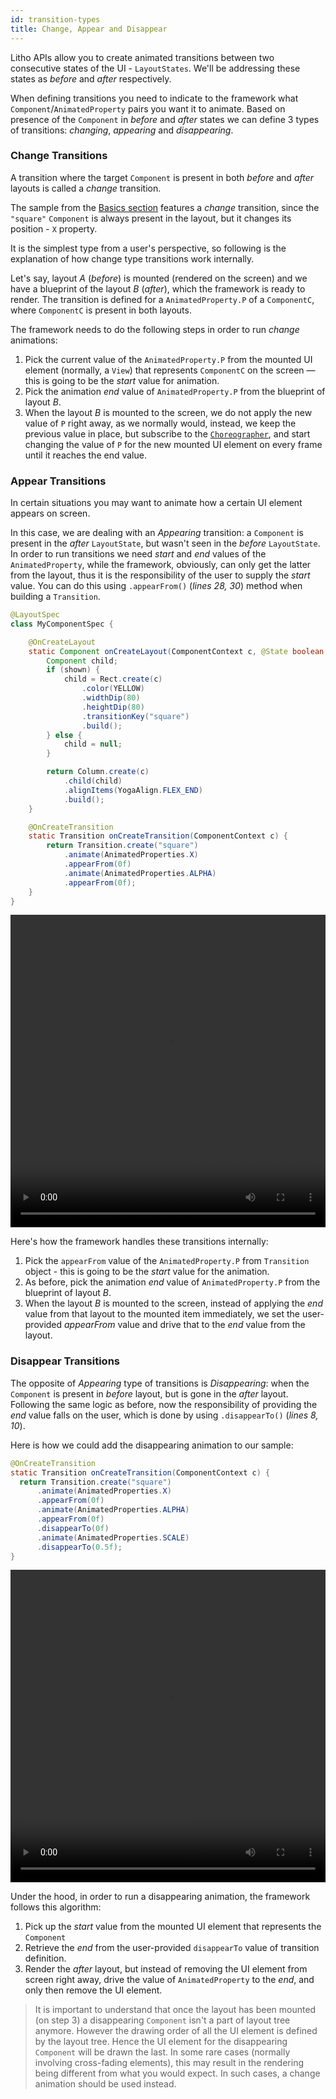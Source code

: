 ```yaml
---
id: transition-types
title: Change, Appear and Disappear
---
```


Litho APIs allow you to create animated transitions between two consecutive states of the UI - `LayoutStates`. We'll be addressing these states as *before* and *after* respectively.

When defining transitions you need to indicate to the framework what `Component`/`AnimatedProperty` pairs you want it to animate. Based on presence of the `Component` in *before* and *after* states we can define 3 types of transitions: *changing*, *appearing* and *disappearing*.

### Change Transitions

A transition where the target `Component` is present in both *before* and *after* layouts is called a *change* transition.

The sample from the [Basics section](transition-basics) features a *change* transition, since the `"square"` `Component` is always present in the layout, but it changes its position - `X` property.

It is the simplest type from a user's perspective, so following is the explanation of how change type transitions work internally.

Let's say, layout *A* (*before*) is mounted (rendered on the screen) and we have a blueprint of the layout *B* (*after*), which the framework is ready to render. The transition is defined for a  `AnimatedProperty.P` of a `ComponentC`, where `ComponentC` is present in both layouts.

The framework needs to do the following steps in order to run *change* animations:

1. Pick the current value of the `AnimatedProperty.P` from the mounted UI element (normally, a `View`) that represents `ComponentC` on the screen — this is going to be the *start* value for animation.
2. Pick the animation *end* value of `AnimatedProperty.P` from the blueprint of layout *B*.
3. When the layout *B* is mounted to the screen, we do not apply the new value of `P` right away, as we normally would, instead, we keep the previous value in place, but subscribe to the [`Choreographer`](/javadoc/com/facebook/litho/choreographercompat/ChoreographerCompat), and start changing the value of `P` for the new mounted UI element on every frame until it reaches the end value.

### Appear Transitions

In certain situations you may want to animate how a certain UI element appears on screen.

In this case, we are dealing with an *Appearing* transition: a `Component` is present in the *after* `LayoutState`, but wasn't seen in the *before* `LayoutState`. In order to run transitions we need *start* and *end* values of the `AnimatedProperty`, while the framework, obviously, can only get the latter from the layout, thus it is the responsibility of the user to supply the *start* value. You can do this using `.appearFrom()` (*lines 28, 30*) method when building a `Transition`.

```java
@LayoutSpec
class MyComponentSpec {

    @OnCreateLayout
    static Component onCreateLayout(ComponentContext c, @State boolean shown) {
        Component child;
        if (shown) {
            child = Rect.create(c)
                .color(YELLOW)
                .widthDip(80)
                .heightDip(80)
                .transitionKey("square")
                .build();
        } else {
            child = null;
        }

        return Column.create(c)
            .child(child)
            .alignItems(YogaAlign.FLEX_END)
            .build();
    }

    @OnCreateTransition
    static Transition onCreateTransition(ComponentContext c) {
        return Transition.create("square")
            .animate(AnimatedProperties.X)
            .appearFrom(0f)
            .animate(AnimatedProperties.ALPHA)
            .appearFrom(0f);
    }
}
```

<video loop="true" autoplay="true" class="video" width="100%" height="500px">
  <source type="video/webm" src={useBaseUrl("/static/videos/transitions/appear.webm")}></source>
  <p>Your browser does not support the video element.</p>
</video>

Here's how the framework handles these transitions internally:
1. Pick the `appearFrom` value of the `AnimatedProperty.P` from `Transition` object - this is going to be the *start* value for the animation.
2. As before, pick the animation *end* value of `AnimatedProperty.P` from the blueprint of layout *B*.
3. When the layout *B* is mounted to the screen, instead of applying the *end* value from that layout to the mounted item immediately, we set the user-provided *appearFrom* value and drive that to the *end* value from the layout.

### Disappear Transitions

The opposite of *Appearing* type of transitions is *Disappearing*: when the `Component` is present in *before* layout, but is gone in the *after* layout. Following the same logic as before, now the responsibility of providing the *end* value falls on the user, which is done by using `.disappearTo()` (*lines 8, 10*).

Here is how we could add the disappearing animation to our sample:

```java
@OnCreateTransition
static Transition onCreateTransition(ComponentContext c) {
  return Transition.create("square")
      .animate(AnimatedProperties.X)
      .appearFrom(0f)
      .animate(AnimatedProperties.ALPHA)
      .appearFrom(0f)
      .disappearTo(0f)
      .animate(AnimatedProperties.SCALE)
      .disappearTo(0.5f);
}
```

<video loop autoplay class="video" style="width: 100%; height: 500px;">
  <source type="video/webm" src="/static/videos/transitions/disappear.webm"></source>
  <p>Your browser does not support the video element.</p>
</video>

Under the hood, in order to run a disappearing animation, the framework follows this algorithm:

1. Pick up the *start* value from the mounted UI element that represents the `Component`
2. Retrieve the *end* from the user-provided `disappearTo` value of transition definition.
3. Render the *after* layout, but instead of removing the UI element from screen right away, drive the value of `AnimatedProperty` to the *end*, and only then remove the UI element.

> It is important to understand that once the layout has been mounted (on step 3) a disappearing `Component` isn't a part of layout tree anymore. However the drawing order of all the UI element is defined by the layout tree. Hence the UI element for the disappearing `Component` will be drawn the last. In some rare cases (normally involving cross-fading elements), this may result in the rendering being different from what you would expect. In such cases, a change animation should be used instead.